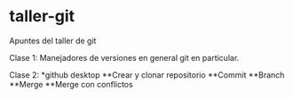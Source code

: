 # taller-git
Apuntes del taller de git

Clase 1:
Manejadores de versiones en general
git en particular.

Clase 2:
*github desktop
**Crear y clonar repositorio
**Commit
**Branch
**Merge
**Merge con conflictos
